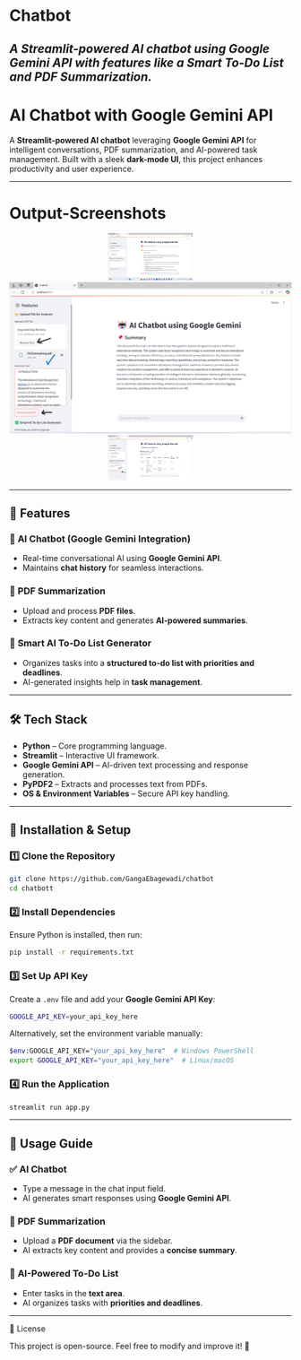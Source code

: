 # **Chatbot**
 *A Streamlit-powered AI chatbot using Google Gemini API with features like a Smart To-Do List and PDF Summarization.*
---
# AI Chatbot with Google Gemini API

A **Streamlit-powered AI chatbot** leveraging **Google Gemini API** for intelligent conversations, PDF summarization, and AI-powered task management. Built with a sleek **dark-mode UI**, this project enhances productivity and user experience.

---
# Output-Screenshots
<p align="center">
  <img src="output_screenshot/response.png" width="30%" height="auto">
  <img src="output_screenshot/summarizing.png" height="auto">
  <img src="output_screenshot/to-do-list.png" width="30%" height="auto">
</p>

---

## **🚀 Features**

### 🔹 **AI Chatbot (Google Gemini Integration)**

- Real-time conversational AI using **Google Gemini API**.
- Maintains **chat history** for seamless interactions.

### 🔹 **PDF Summarization**

- Upload and process **PDF files**.
- Extracts key content and generates **AI-powered summaries**.

### 🔹 **Smart AI To-Do List Generator**

- Organizes tasks into a **structured to-do list with priorities and deadlines**.
- AI-generated insights help in **task management**.

---


## **🛠️ Tech Stack**

- **Python** – Core programming language.
- **Streamlit** – Interactive UI framework.
- **Google Gemini API** – AI-driven text processing and response generation.
- **PyPDF2** – Extracts and processes text from PDFs.
- **OS & Environment Variables** – Secure API key handling.

---

## **📌 Installation & Setup**

### **1️⃣ Clone the Repository**

```bash
git clone https://github.com/GangaEbagewadi/chatbot
cd chatbott
```

### **2️⃣ Install Dependencies**

Ensure Python is installed, then run:

```bash
pip install -r requirements.txt
```

### **3️⃣ Set Up API Key**

Create a `.env` file and add your **Google Gemini API Key**:

```bash
GOOGLE_API_KEY=your_api_key_here
```

Alternatively, set the environment variable manually:

```bash
$env:GOOGLE_API_KEY="your_api_key_here"  # Windows PowerShell
export GOOGLE_API_KEY="your_api_key_here"  # Linux/macOS
```

### **4️⃣ Run the Application**

```bash
streamlit run app.py
```

---

## **📝 Usage Guide**

### ✅ **AI Chatbot**

- Type a message in the chat input field.
- AI generates smart responses using **Google Gemini API**.

### 📂 **PDF Summarization**

- Upload a **PDF document** via the sidebar.
- AI extracts key content and provides a **concise summary**.

### 📌 **AI-Powered To-Do List**

- Enter tasks in the **text area**.
- AI organizes tasks with **priorities and deadlines**.

---

📜 License

This project is open-source. Feel free to modify and improve it! 🎉

